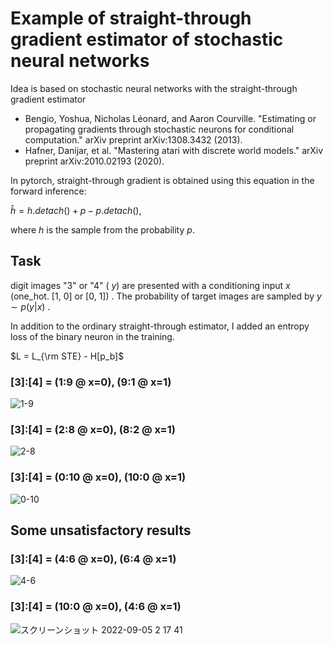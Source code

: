 # Example of straight-through gradient estimator of stochastic neural networks
Idea is based on stochastic neural networks with the straight-through gradient estimator

- Bengio, Yoshua, Nicholas Léonard, and Aaron Courville. "Estimating or propagating gradients through stochastic neurons for conditional computation." arXiv preprint arXiv:1308.3432 (2013).
- Hafner, Danijar, et al. "Mastering atari with discrete world models." arXiv preprint arXiv:2010.02193 (2020).

In pytorch, straight-through gradient is obtained using this equation in the forward inference:

$\hat h = h.detach() + p - p.detach()$,

where $h$ is the sample from the probability $p$.

## Task
digit images "3" or "4" ( $y$) are presented with a conditioning input  $x$ (one_hot. [1, 0] or [0, 1]) . 
The probability of target images are sampled by $y \sim p(y|x)$ .

In addition to the ordinary straight-through estimator, I added an entropy loss of the binary neuron in the training.

$L = L_{\rm STE} - H[p_b]$

### [3]:[4] = (1:9 @ x=0), (9:1 @ x=1)
![1-9](https://user-images.githubusercontent.com/1684732/188325134-cd613a60-ecf2-4308-beee-e50af9ad33b1.png)

### [3]:[4] = (2:8 @ x=0), (8:2 @ x=1)
![2-8](https://user-images.githubusercontent.com/1684732/188325271-366139c5-5f26-4bb0-acc9-00237548c47a.png)

### [3]:[4] = (0:10 @ x=0), (10:0 @ x=1)
![0-10](https://user-images.githubusercontent.com/1684732/188325284-c331b977-921d-40b8-853a-267318491ecd.png)

## Some unsatisfactory results

### [3]:[4] = (4:6 @ x=0), (6:4 @ x=1)
![4-6](https://user-images.githubusercontent.com/1684732/188325313-6013e451-ab0b-4207-b5f1-2b85c7e5f486.png)

### [3]:[4] = (10:0 @ x=0), (4:6 @ x=1)
![スクリーンショット 2022-09-05 2 17 41](https://user-images.githubusercontent.com/1684732/188325518-8d556934-5b1c-478e-afef-9a8fb176f2bd.png)
